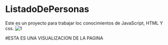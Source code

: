 # ListadoDePersonas
Este es un proyecto para trabajar loc conocimientos de JavaScript, HTML Y css. 
![1](https://user-images.githubusercontent.com/49078581/126907508-a9811732-455b-447c-8d96-e24d2dbe4e08.PNG)

#ESTA ES UNA VISUALIZACION DE LA PAGINA 
